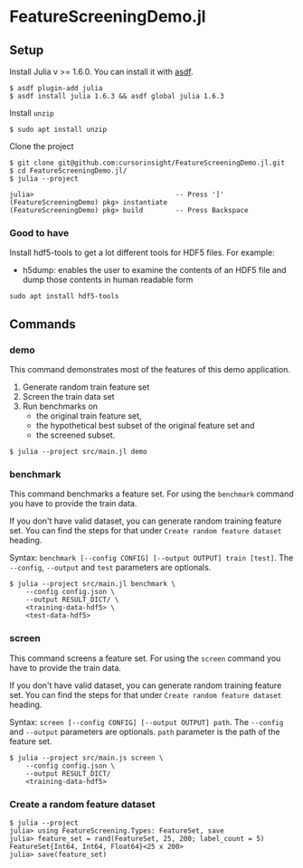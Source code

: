 # FeatureScreeningDemo.jl

## Setup
Install Julia v >= 1.6.0. You can install it with [asdf](https://asdf-vm.com/).

```
$ asdf plugin-add julia
$ asdf install julia 1.6.3 && asdf global julia 1.6.3
```
Install `unzip`
```
$ sudo apt install unzip
```

Clone the project
```
$ git clone git@github.com:cursorinsight/FeatureScreeningDemo.jl.git
$ cd FeatureScreeningDemo.jl/
$ julia --project

julia>                                   -- Press ']'
(FeatureScreeningDemo) pkg> instantiate
(FeatureScreeningDemo) pkg> build        -- Press Backspace
```

### Good to have
Install hdf5-tools to get a lot different tools for HDF5 files. For example:
- h5dump: enables the user to examine the contents of an HDF5 file and dump
those contents in human readable form

```
sudo apt install hdf5-tools
```

## Commands

### demo
This command demonstrates most of the features of this demo application.
1. Generate random train feature set
2. Screen the train data set
3. Run benchmarks on
    - the original train feature set,
    - the hypothetical best subset of the original feature set and
    - the screened subset.

```
$ julia --project src/main.jl demo
```

### benchmark
This command benchmarks a feature set. For using the `benchmark` command you
have to provide the train data. 

If you don't have valid dataset, you can generate random training feature set.
You can find the steps for that under `Create random feature dataset` heading.

Syntax: `benchmark [--config CONFIG] [--output OUTPUT] train [test]`. The
`--config`, `--output` and `test` parameters are optionals.

```
$ julia --project src/main.jl benchmark \
    --config config.json \
    --output RESULT_DICT/ \
    <training-data-hdf5> \
    <test-data-hdf5>
```

### screen
This command screens a feature set. For using the `screen` command you have to
provide the train data. 

If you don't have valid dataset, you can generate random training feature set.
You can find the steps for that under `Create random feature dataset` heading.

Syntax: `screen [--config CONFIG] [--output OUTPUT] path`. The `--config`
and `--output` parameters are optionals. `path` parameter is the path of the
feature set.

```
$ julia --project src/main.js screen \
    --config config.json \
    --output RESULT_DICT/
    <training-data-hdf5>
```

### Create a random feature dataset
```
$ julia --project
julia> using FeatureScreening.Types: FeatureSet, save
julia> feature_set = rand(FeatureSet, 25, 200; label_count = 5)
FeatureSet{Int64, Int64, Float64}<25 x 200>
julia> save(feature_set)
```
